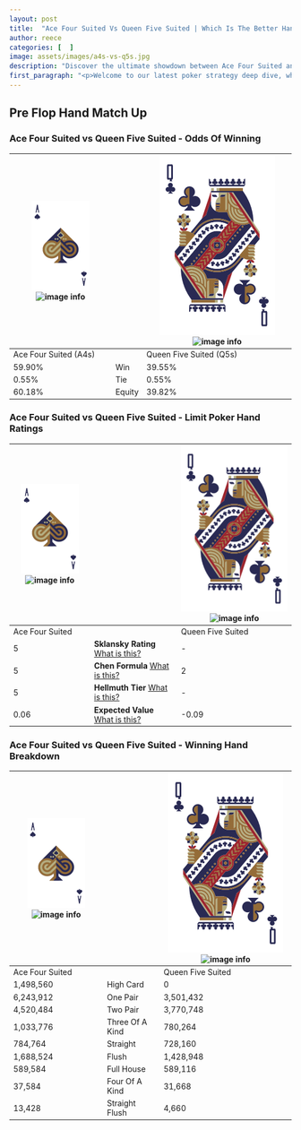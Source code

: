 ```yaml
---
layout: post
title:  "Ace Four Suited Vs Queen Five Suited | Which Is The Better Hand In Poker? A Complete Guide"
author: reece
categories: [  ]
image: assets/images/a4s-vs-q5s.jpg
description: "Discover the ultimate showdown between Ace Four Suited and Queen Five Suited in poker! Uncover the odds, strategies, and scenarios where one hand triumphs over the other. Get ready to up your poker game with this thrilling analysis."
first_paragraph: "<p>Welcome to our latest poker strategy deep dive, where we're pitting two distinct hands against each other in a high-stakes showdown: Ace Four Suited vs Queen Five Suited.</p><p>In the dynamic world of poker, every decision counts, and knowing which hand holds the upper hand is key to your success at the table.</p><p>In this article, we'll dissect these two hands, explore the scenarios where one dominates the other, and equip you with the knowledge to make strategic choices that can tip the odds in your favor.</p><p>Get ready to unravel the intriguing dynamics of these poker hands and elevate your game to new heights.</p>"
---
```




[comment]: # (sp0)

## Pre Flop Hand Match Up

<div class="table hand-ratings" markdown="1"> 



### Ace Four Suited vs Queen Five Suited - Odds Of Winning


    
| ![image info](assets/images/hand1/A.png) ![image info](assets/images/hand1/4s.png) |  | ![image info](assets/images/hand2/Q.png) ![image info](assets/images/hand2/5s.png) |
| -------- | -------- | -------- |
| Ace Four Suited (A4s) |  | Queen Five Suited (Q5s) |
| 59.90% | Win | 39.55% |
| 0.55% | Tie | 0.55% |
| 60.18% | Equity | 39.82% |




[comment]: # (sp1)



### Ace Four Suited vs Queen Five Suited - Limit Poker Hand Ratings


    
| ![image info](assets/images/hand1/A.png) ![image info](assets/images/hand1/4s.png) |  | ![image info](assets/images/hand2/Q.png) ![image info](assets/images/hand2/5s.png) |
| -------- | -------- | -------- |
| Ace Four Suited |  | Queen Five Suited |
| 5 | **Sklansky Rating** [What is this?](/sklansky-rating-explained) | - |
| 5 | **Chen Formula** [What is this?](/chen-formula-explained) | 2 |
| 5 | **Hellmuth Tier** [What is this?](/Hellmuth-tier-explained) | - |
| 0.06 | **Expected Value** [What is this?](/expected-value-explained) | -0.09 |




[comment]: # (sp2)



### Ace Four Suited vs Queen Five Suited - Winning Hand Breakdown


    
| ![image info](assets/images/hand1/A.png) ![image info](assets/images/hand1/4s.png) |  | ![image info](assets/images/hand2/Q.png) ![image info](assets/images/hand2/5s.png) |
| -------- | -------- | -------- |
| Ace Four Suited |  | Queen Five Suited |
| 1,498,560 | High Card | 0 |
| 6,243,912 | One Pair | 3,501,432 |
| 4,520,484 | Two Pair | 3,770,748 |
| 1,033,776 | Three Of A Kind | 780,264 |
| 784,764 | Straight | 728,160 |
| 1,688,524 | Flush | 1,428,948 |
| 589,584 | Full House | 589,116 |
| 37,584 | Four Of A Kind | 31,668 |
| 13,428 | Straight Flush | 4,660 |




[comment]: # (sp3)



</div>

[comment]: # (sp4)



[comment]: # (sp5)

